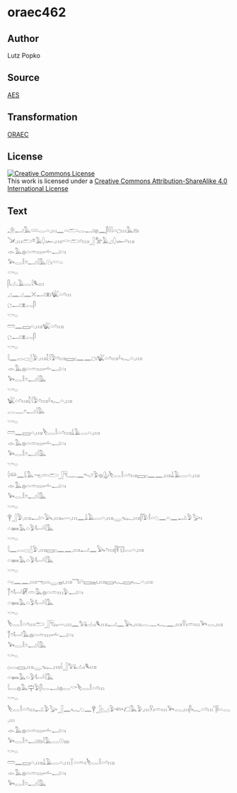 # oraec462

## Author

Lutz Popko

## Source

[AES](https://github.com/simondschweitzer/aes)

## Transformation

[ORAEC](https://oraec.github.io/)

## License

<a rel="license" href="http://creativecommons.org/licenses/by-sa/4.0/"><img alt="Creative Commons License" style="border-width:0" src="https://i.creativecommons.org/l/by-sa/4.0/88x31.png" /></a><br />This work is licensed under a <a rel="license" href="http://creativecommons.org/licenses/by-sa/4.0/">Creative Commons Attribution-ShareAlike 4.0 International License</a>

## Text

𓄂𓂝𓅓𓄲𓂋𓏏𓈒𓏥𓈖𓏏𓂧𓂋𓂝𓐍𓈖𓋴𓇋𓇋𓏏𓐎𓏥𓅓𓁶𓏤<br>
𓍁𓈒𓏥𓂧𓎼𓄿𓆭𓆱𓈒𓏥𓏤𓎙𓂧𓏌𓏥𓏤𓃀𓅡𓄿𓈎𓆭𓆱𓏌𓏥𓏤<br>
𓁹𓅓𓐍𓏏𓏛𓏥𓌡𓂝𓏏𓏤<br>
𓅨𓂋𓎛𓏌𓂝𓇋𓅓𓇳𓏤𓎟𓏏<br>
𓎡𓏏<br>
𓋴𓐟𓄿𓂋𓇋𓆰𓏥<br>
𓈎𓈖𓈎𓈖𓏴𓂝𓁷𓏤𓆤𓏏𓏌𓏥<br>
𓐎𓂝𓁷𓂋𓋴<br>
𓎡𓏏<br>
𓏠𓈖𓈙𓏏𓈒𓏥𓏤𓆤𓏏𓏌𓏥𓏤<br>
𓐎𓂝𓁷𓂋𓋴<br>
𓎡𓏏<br>
𓇋𓈖𓂋𓊌𓇮𓅱𓈒𓏥𓏤𓇜𓇋𓅱𓏌𓏥𓏤𓈙𓊪𓈖𓈖𓐎𓏤𓆤𓏏𓏌𓏥𓏤𓍲𓆑𓏏𓈒𓏥𓏤<br>
𓁹𓅓𓐍𓏏𓏛𓏥𓌡𓂝𓏏𓏤<br>
𓅨𓂋𓎛𓏌𓂝𓇋𓅓<br>
𓎡𓏏<br>
𓆤𓏏𓏌𓏥𓏤𓇜𓇋𓅱𓏌𓏥𓏤𓍲𓆑𓏏𓈒𓏥𓏤<br>
𓐛𓊃𓏌𓂝𓇋𓅓<br>
𓎡𓏏<br>
𓏠𓈖𓈙𓏏𓈒𓏥𓏤𓌸𓂋𓎛𓏏𓏌𓏥𓏤𓍑𓄿𓂋𓏏𓈒𓏥𓏤<br>
𓁹𓅓𓐍𓏏𓏛𓏥𓌡𓂝𓏏𓏤<br>
𓅨𓂋𓎛𓏌𓂝𓇋𓅓<br>
𓎡𓏏<br>
𓇋𓆛𓈖𓌰𓅓𓁸𓏛𓂧𓃀𓄛𓊃𓈖𓍇𓏌𓅱𓐍𓊮𓏤𓌸𓂋𓎛𓏏𓏌𓏥𓏤𓈙𓊪𓈖𓈖𓈒𓏥𓏤𓍑𓄿𓂋𓏏𓈒𓏥𓏤<br>
𓁹𓅓𓐍𓏏𓏛𓏥𓌡𓂝𓏏𓏤<br>
𓅨𓂋𓎛𓏌𓂝𓇋𓅓<br>
𓎡𓏏<br>
𓋁𓃀𓅱𓈒𓏥𓏤𓂝𓏏𓅂𓈒𓏥𓏤𓂷𓈒𓏥𓈖𓍑𓄿𓂋𓏏𓈒𓏥𓏤𓇾𓆊𓈒𓏥𓏤𓋴𓅱𓎛𓏏𓆇𓈖𓏏𓈖𓂢𓅱𓅬𓏤<br>
𓏏𓍃𓅓𓏏𓅱𓂡𓇋𓅓<br>
𓎡𓏏<br>
𓇋𓈖𓂋𓊌𓇮𓅱𓈒𓏥𓏤𓈙𓊪𓈖𓈖𓈒𓏥𓏤𓂝𓈖𓅂𓏌𓏥𓏤𓋴𓉔𓂋𓏏𓈒𓏥𓏤<br>
𓏏𓍃𓅓𓏏𓅱𓂡𓇋𓅓<br>
𓎡𓏏<br>
𓏏𓊪𓈖𓈖𓈒𓏥𓏤𓁸𓏥𓇾𓈇𓏤𓈒𓏥𓏤𓄓𓏤𓄹𓈙𓈇𓏤𓈒𓏥𓏤𓈙𓆑𓈙𓆑𓏏𓈒𓏥𓏤<br>
𓐩𓏌𓂡𓏞𓏛𓅓𓐍𓏏𓏛𓏥𓅱𓂝𓏏𓏤<br>
𓏏𓍃𓅓𓏏𓅱𓂡𓇋𓅓<br>
𓎡𓏏<br>
𓌸𓂋𓎛𓏏𓏌𓏥𓂧𓃀𓄛𓏤𓂷𓈒𓏥𓈖𓃙𓐟𓏤𓆰𓏥𓏤𓂝𓈖𓅂𓈒𓏥𓏤𓐛𓊃𓆑𓈖𓈒𓏥𓏤𓎃𓏤𓏛𓏥𓅨𓂋𓈒𓏥𓏤<br>
𓐩𓏌𓂡𓅓𓐍𓏏𓏛𓏥𓌡𓂝𓏏𓏤<br>
𓅨𓂋𓎛𓏌𓂝𓇋𓅓<br>
𓎡𓏏<br>
𓊪𓂋𓈙𓈒𓏥𓏤𓇾𓆊𓈒𓏥𓏤𓇋𓃀𓃙𓐟𓏤𓆰𓏥𓏤<br>
𓏏𓍃𓅓𓏏𓅱𓂡𓇋𓅓<br>
𓇋𓂋𓐍𓅓𓊡𓅱𓋴𓂋𓂝𓐍𓂋𓎡𓌸𓂋𓎛𓏏𓏌𓏥<br>
𓎡𓏏<br>
𓌸𓂋𓎛𓏏𓏌𓏥𓂢𓅱𓅬𓃀𓈖𓆑𓆇𓈖𓋁𓃀𓈋𓅱𓆟𓆎𓅓𓅱𓈒𓏥𓎃𓏤𓏛𓏥𓅨𓂋𓈒𓏥𓋴𓆑𓏏𓏌𓏥𓊹𓌢𓏏𓂋𓈒𓏥<br>
𓁹𓅓𓐍𓏏𓏛𓏥𓌡𓂝𓏏𓏤<br>
𓅨𓂋𓎛𓏌𓂝𓁶𓏤𓇋𓅓𓂋𓇳𓏤𓏤𓏤𓏤<br>
𓎡𓏏<br>
𓏠𓈖𓈙𓏏𓈒𓏥𓏤𓍑𓄿𓂋𓏏𓈒𓏥𓇅𓏏𓏛𓏤𓌸𓂋𓎛𓏏𓏌𓏥𓏤<br>
𓁹𓅓𓐍𓏏𓏛𓏥𓌡𓂝𓏏𓏤<br>
𓅨𓂋𓎛𓏌𓂝𓇋𓅓<br>
